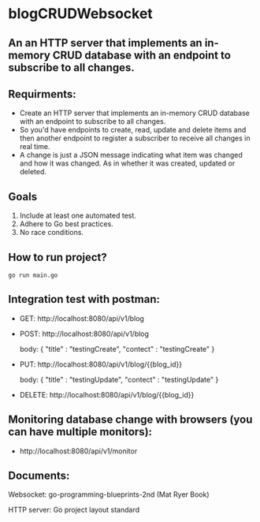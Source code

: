 # blogCRUDWebsocket
## An an HTTP server that implements an in-memory CRUD database with an endpoint to subscribe to all changes.

## Requirments:
- Create an HTTP server that implements an in-memory CRUD database with an endpoint to subscribe to all changes.
- So you'd have endpoints to create, read, update and delete items and then another endpoint to register a subscriber to receive all changes in real time. 
- A change is just a JSON message indicating what item was changed and how it was changed. As in whether it was created, updated or deleted.

## Goals
1. Include at least one automated test.
2. Adhere to Go best practices.
3. No race conditions.

## How to run project?
```golang
go run main.go
```

## Integration test with postman: 
- GET: http://localhost:8080/api/v1/blog
- POST: http://localhost:8080/api/v1/blog
     
     body: { "title" : "testingCreate", "contect" : "testingCreate" }
- PUT: http://localhost:8080/api/v1/blog/{{blog_id}}
     
     body: { "title" : "testingUpdate", "contect" : "testingUpdate" }
- DELETE: http://localhost:8080/api/v1/blog/{{blog_id}}

## Monitoring database change with browsers (you can have multiple monitors):
- http://localhost:8080/api/v1/monitor

## Documents:
Websocket: go-programming-blueprints-2nd (Mat Ryer Book)

HTTP server: Go project layout standard
